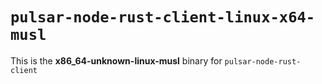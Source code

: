 # `pulsar-node-rust-client-linux-x64-musl`

This is the **x86_64-unknown-linux-musl** binary for `pulsar-node-rust-client`

